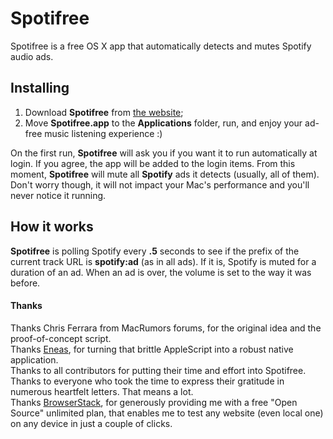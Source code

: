 # Spotifree
Spotifree is a free OS X app that automatically detects and mutes Spotify audio ads.

## Installing
1. Download **Spotifree** from [the website](http://spotifree.gordinskiy.com);
2. Move **Spotifree.app** to the **Applications** folder, run, and enjoy your ad-free music listening experience :)

On the first run, **Spotifree** will ask you if you want it to run automatically at login. If you agree, the app will be added to the login items. From this moment, **Spotifree** will mute all **Spotify** ads it detects (usually, all of them). Don't worry though, it will not impact your Mac's performance and you'll never notice it running.

## How it works
**Spotifree** is polling Spotify every **.5** seconds to see if the prefix of the current track URL is **spotify:ad** (as in all ads). If it is, Spotify is muted for a duration of an ad. When an ad is over, the volume is set to the way it was before.

#### Thanks
Thanks Chris Ferrara from MacRumors forums, for the original idea and the proof-of-concept script.  
Thanks [Eneas](https://github.com/E-n-e-a-s), for turning that brittle AppleScript into a robust native application.  
Thanks to all contributors for putting their time and effort into Spotifree.  
Thanks to everyone who took the time to express their gratitude in numerous heartfelt letters. That means a lot.  
Thanks [BrowserStack](https://www.browserstack.com), for generously providing me with a free "Open Source" unlimited plan, that enables me to test any website (even local one) on any device in just a couple of clicks.
